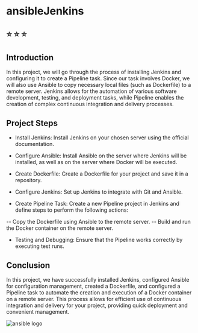 #  ansibleJenkins 

##  :star:  :star:  :star: 
## Introduction
In this project, we will go through the process of installing Jenkins and configuring it to create a Pipeline task. Since our task involves Docker, we will also use Ansible to copy necessary local files (such as Dockerfile) to a remote server. Jenkins allows for the automation of various software development, testing, and deployment tasks, while Pipeline enables the creation of complex continuous integration and delivery processes.

## Project Steps
- Install Jenkins: Install Jenkins on your chosen server using the official documentation.

- Configure Ansible: Install Ansible on the server where Jenkins will be installed, as well as on the server where Docker will be executed.

- Create Dockerfile: Create a Dockerfile for your project and save it in a repository.

- Configure Jenkins: Set up Jenkins to integrate with Git and Ansible.

- Create Pipeline Task: Create a new Pipeline project in Jenkins and define steps to perform the following actions:

-- Copy the Dockerfile using Ansible to the remote server.
-- Build and run the Docker container on the remote server.
- Testing and Debugging: Ensure that the Pipeline works correctly by executing test runs.

## Conclusion
In this project, we have successfully installed Jenkins, configured Ansible for configuration management, created a Dockerfile, and configured a Pipeline task to automate the creation and execution of a Docker container on a remote server. This process allows for efficient use of continuous integration and delivery for your project, providing quick deployment and convenient management.

![ansible logo](https://i0.wp.com/blog.it-playground.eu/wp-content/uploads/2018/06/juniper-ansible.png?fit=560%2C315&ssl=1)
